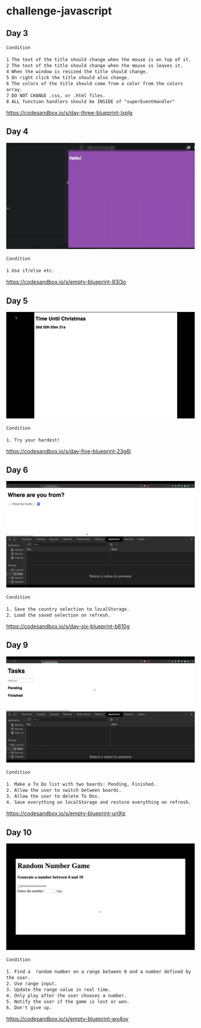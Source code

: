 # challenge-javascript

## Day 3

```
Condition

1 The text of the title should change when the mouse is on top of it.
2 The text of the title should change when the mouse is leaves it.
4 When the window is resized the title should change.
5 On right click the title should also change.
6 The colors of the title should come from a color from the colors array.
7 DO NOT CHANGE .css, or .html files.
8 ALL function handlers should be INSIDE of "superEventHandler"
```

https://codesandbox.io/s/day-three-blueprint-lxplg


## Day 4

![Image](https://github.com/geonwoo-jeong/challenge-javascript/blob/master/Sb8B8Zv.gif)


```
Condition

1 Use if/else etc.

```

https://codesandbox.io/s/empty-blueprint-83i3o

## Day 5

![Image](https://github.com/geonwoo-jeong/challenge-javascript/blob/master/1f99bb41-4215-4518-bca5-bb53b92923ee.gif)


```
Condition 

1. Try your hardest!

```

https://codesandbox.io/s/day-five-blueprint-23g6i


## Day 6

![Image](https://github.com/geonwoo-jeong/challenge-javascript/blob/master/MutIt3F.gif)

```
Condition

1. Save the country selection to localStorage.
2. Load the saved selection on refresh.

```

https://codesandbox.io/s/day-six-blueprint-b610g


## Day 9

![Image](https://github.com/geonwoo-jeong/challenge-javascript/blob/master/g5s1fzT.gif)


```
Condition

1. Make a To Do list with two boards: Pending, Finished.
2. Allow the user to switch between boards.
3. Allow the user to delete To Dos.
4. Save everything on localStorage and restore everything on refresh.
```

https://codesandbox.io/s/empty-blueprint-un9jz

## Day 10

![Image](https://github.com/geonwoo-jeong/challenge-javascript/blob/master/uK7mDZv.gif)


```
Condition

1. Find a  random number on a range between 0 and a number defined by the user.
2. Use range input.
3. Update the range value in real time.
4. Only play after the user chooses a number.
5. Notify the user if the game is lost or won.
6. Don't give up.
```

https://codesandbox.io/s/empty-blueprint-wx4oy
